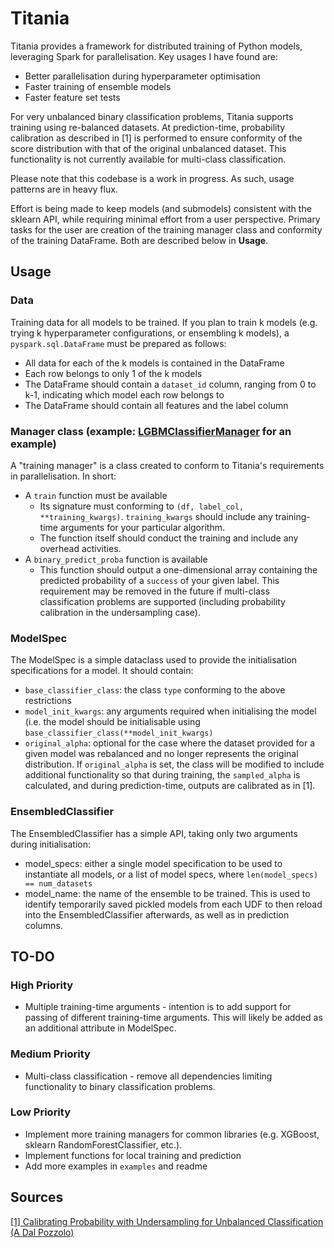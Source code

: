 # Titania
Titania provides a framework for distributed training of Python models, leveraging Spark for parallelisation. Key usages I have found are:
* Better parallelisation during hyperparameter optimisation
* Faster training of ensemble models
* Faster feature set tests

For very unbalanced binary classification problems, Titania supports training using re-balanced datasets. At prediction-time, probability calibration as described in [1] is performed to ensure conformity of the score distribution with that of the original unbalanced dataset. This functionality is not currently available for multi-class classification.

Please note that this codebase is a work in progress. As such, usage patterns are in heavy flux. 

Effort is being made to keep models (and submodels) consistent with the sklearn API, while requiring minimal effort from a user perspective. Primary tasks for the user are creation of the training manager class and conformity of the training DataFrame. Both are described below in **Usage**.

## Usage
### Data
Training data for all models to be trained. If you plan to train k models (e.g. trying k hyperparameter configurations, or ensembling k models), a `pyspark.sql.DataFrame` must be prepared as follows:
* All data for each of the k models is contained in the DataFrame
* Each row belongs to only 1 of the k models
* The DataFrame should contain a `dataset_id` column, ranging from 0 to k-1, indicating which model each row belongs to
* The DataFrame should contain all features and the label column

### Manager class (example: [LGBMClassifierManager](https://github.com/nathan-az/titania/blob/1690fcc74287f8862893dd5fe1b1fdc98f6852ed/titania/trainers/algorithm_managers.py#L87) for an example)
A "training manager" is a class created to conform to Titania's requirements in parallelisation. In short:
* A `train` function must be available
  * Its signature must conforming to `(df, label_col, **training_kwargs)`. `training_kwargs` should include any training-time arguments for your particular algorithm. 
  * The function itself should conduct the training and include any overhead activities. 
* A `binary_predict_proba` function is available
  * This function should output a one-dimensional array containing the predicted probability of a `success` of your given label. This requirement may be removed in the future if multi-class classification problems are supported (including probability calibration in the undersampling case). 

### ModelSpec
The ModelSpec is a simple dataclass used to provide the initialisation specifications for a model. It should contain:
* `base_classifier_class`: the class `type` conforming to the above restrictions
* `model_init_kwargs`: any arguments required when initialising the model (i.e. the model should be initialisable using `base_classifier_class(**model_init_kwargs)`
* `original_alpha`: optional for the case where the dataset provided for a given model was rebalanced and no longer represents the original distribution. If `original_alpha` is set, the class will be modified to include additional functionality so that during training, the `sampled_alpha` is calculated, and during prediction-time, outputs are calibrated as in [1].

### EnsembledClassifier
The EnsembledClassifier has a simple API, taking only two arguments during initialisation:
* model_specs: either a single model specification to be used to instantiate all models, or a list of model specs, where `len(model_specs) == num_datasets`
* model_name: the name of the ensemble to be trained. This is used to identify temporarily saved pickled models from each UDF to then reload into the EnsembledClassifier afterwards, as well as in prediction columns.

## TO-DO
### High Priority
* Multiple training-time arguments - intention is to add support for passing of different training-time arguments. This will likely be added as an additional attribute in ModelSpec.

### Medium Priority
* Multi-class classification - remove all dependencies limiting functionality to binary classification problems.

### Low Priority
* Implement more training managers for common libraries (e.g. XGBoost, sklearn RandomForestClassifier, etc.).
* Implement functions for local training and prediction
* Add more examples in `examples` and readme

## Sources
[[1] Calibrating Probability with Undersampling for Unbalanced Classification (A Dal Pozzolo)](https://www3.nd.edu/~dial/publications/dalpozzolo2015calibrating.pdf)
